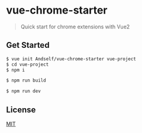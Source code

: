 # vue-chrome-starter

> Quick start for chrome extensions with Vue2


## Get Started

```bash
$ vue init Andself/vue-chrome-starter vue-project
$ cd vue-project
$ npm i

$ npm run build

$ npm run dev
```

## License
[MIT](https://github.com/Andself/vue-chrome-starter/blob/master/LICENSE)